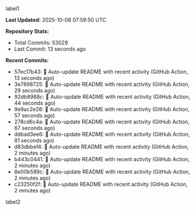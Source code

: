 
label1 
<!-- ACTIVITY_START -->
**Last Updated:** 2025-10-08 07:59:50 UTC

**Repository Stats:**
- Total Commits: 53029
- Last Commit: 13 seconds ago

**Recent Commits:**
- 57ec17b43: 🤖 Auto-update README with recent activity (GitHub Action, 13 seconds ago)
- 3e7898725: 🤖 Auto-update README with recent activity (GitHub Action, 29 seconds ago)
- 92db8988c: 🤖 Auto-update README with recent activity (GitHub Action, 44 seconds ago)
- 9e9ac2e28: 🤖 Auto-update README with recent activity (GitHub Action, 57 seconds ago)
- 278cd6c4a: 🤖 Auto-update README with recent activity (GitHub Action, 67 seconds ago)
- ddbad3ee6: 🤖 Auto-update README with recent activity (GitHub Action, 81 seconds ago)
- d83dbbef4: 🤖 Auto-update README with recent activity (GitHub Action, 2 minutes ago)
- b443c0441: 🤖 Auto-update README with recent activity (GitHub Action, 2 minutes ago)
- 8e00b589c: 🤖 Auto-update README with recent activity (GitHub Action, 2 minutes ago)
- c23250f2f: 🤖 Auto-update README with recent activity (GitHub Action, 2 minutes ago)
<!-- ACTIVITY_END -->

label2
